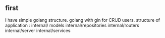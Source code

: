 ## first

I have simple golang structure. golang with gin for CRUD users. 
structure of application : 
internal/ models
internal/repositories
internal/routers
internal/server
internal/services

